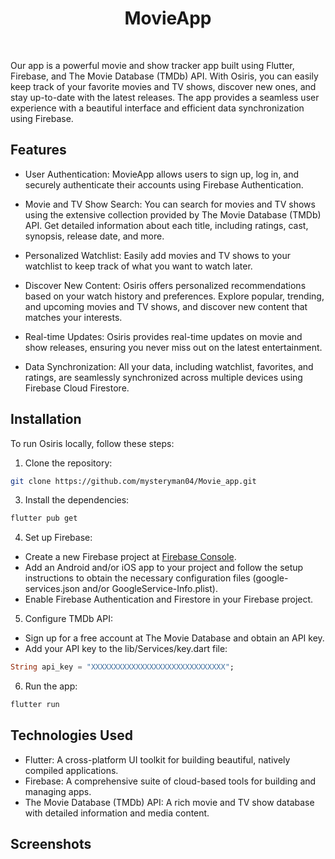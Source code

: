 
<h1 align ="center"><b>MovieApp</b></h1>
</div>


<br>

Our app is a powerful movie and show tracker app built using Flutter, Firebase, and The Movie Database (TMDb) API. With Osiris, you can easily keep track of your favorite movies and TV shows, discover new ones, and stay up-to-date with the latest releases. The app provides a seamless user experience with a beautiful interface and efficient data synchronization using Firebase.



## Features

- User Authentication: MovieApp allows users to sign up, log in, and securely authenticate their accounts using Firebase Authentication.

- Movie and TV Show Search: You can search for movies and TV shows using the extensive collection provided by The Movie Database (TMDb) API. Get detailed information about each title, including ratings, cast, synopsis, release date, and more.

- Personalized Watchlist: Easily add movies and TV shows to your watchlist to keep track of what you want to watch later.

- Discover New Content: Osiris offers personalized recommendations based on your watch history and preferences. Explore popular, trending, and upcoming movies and TV shows, and discover new content that matches your interests.

- Real-time Updates: Osiris provides real-time updates on movie and show releases, ensuring you never miss out on the latest entertainment.

- Data Synchronization: All your data, including watchlist, favorites, and ratings, are seamlessly synchronized across multiple devices using Firebase Cloud Firestore.

## Installation

To run Osiris locally, follow these steps:

1. Clone the repository:
```bash
git clone https://github.com/mysteryman04/Movie_app.git
```

3. Install the dependencies:
```bash
flutter pub get
```
4. Set up Firebase:

- Create a new Firebase project at [Firebase Console](https://console.firebase.google.com/).
- Add an Android and/or iOS app to your project and follow the setup instructions to obtain the necessary configuration files (google-services.json and/or GoogleService-Info.plist).
- Enable Firebase Authentication and Firestore in your Firebase project.

5. Configure TMDb API:
- Sign up for a free account at The Movie Database and obtain an API key.
- Add your API key to the lib/Services/key.dart file:
```dart
String api_key = "XXXXXXXXXXXXXXXXXXXXXXXXXXXXXX";
```

6. Run the app:
```bash
flutter run
```

## Technologies Used

- Flutter: A cross-platform UI toolkit for building beautiful, natively compiled applications.
- Firebase: A comprehensive suite of cloud-based tools for building and managing apps.
- The Movie Database (TMDb) API: A rich movie and TV show database with detailed information and media content.


## Screenshots


